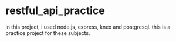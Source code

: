 # restful_api_practice
in this project, i used node.js, express, knex and postgresql. this is a practice project for these subjects.
